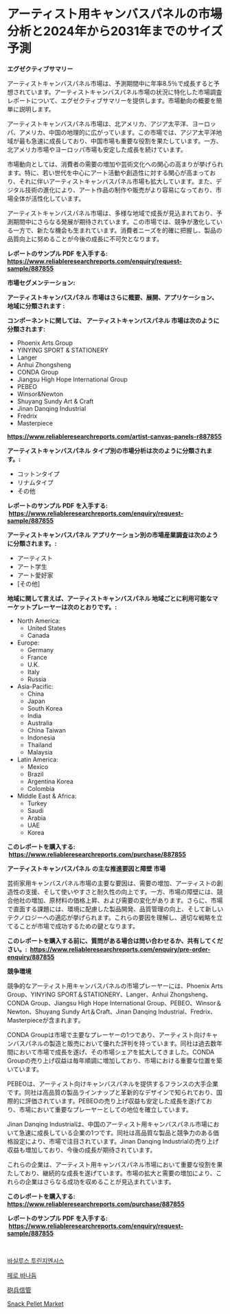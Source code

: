 <p><h1>アーティスト用キャンバスパネルの市場分析と2024年から2031年までのサイズ予測</h1></p><p><strong>エグゼクティブサマリー</strong></p>
<p><p>アーティストキャンバスパネル市場は、予測期間中に年率8.5％で成長すると予想されています。アーティストキャンバスパネル市場の状況に特化した市場調査レポートについて、エグゼクティブサマリーを提供します。市場動向の概要を簡単に説明します。</p><p>アーティストキャンバスパネル市場は、北アメリカ、アジア太平洋、ヨーロッパ、アメリカ、中国の地理的に広がっています。この市場では、アジア太平洋地域が最も急速に成長しており、中国市場も重要な役割を果たしています。一方、北アメリカ市場やヨーロッパ市場も安定した成長を続けています。</p><p>市場動向としては、消費者の需要の増加や芸術文化への関心の高まりが挙げられます。特に、若い世代を中心にアート活動や創造性に対する関心が高まっており、それに伴いアーティストキャンバスパネル市場も拡大しています。また、デジタル技術の進化により、アート作品の制作や販売がより容易になっており、市場全体が活性化しています。</p><p>アーティストキャンバスパネル市場は、多様な地域で成長が見込まれており、予測期間中にさらなる発展が期待されています。この市場では、競争が激化している一方で、新たな機会も生まれています。消費者ニーズを的確に把握し、製品の品質向上に努めることが今後の成長に不可欠となります。</p></p>
<p><strong>レポートのサンプル PDF を入手する: <a href="https://www.reliableresearchreports.com/enquiry/request-sample/887855">https://www.reliableresearchreports.com/enquiry/request-sample/887855</a></strong></p>
<p><strong>市場セグメンテーション:</strong></p>
<p><strong> アーティストキャンバスパネル 市場はさらに概要、展開、アプリケーション、地域に分類されます :</strong></p>
<p><strong>コンポーネントに関しては、 アーティストキャンバスパネル 市場は次のように分類されます: &nbsp;</strong></p>
<p><ul><li>Phoenix Arts Group</li><li>YINYING SPORT & STATIONERY</li><li>Langer</li><li>Anhui Zhongsheng</li><li>CONDA Group</li><li>Jiangsu High Hope International Group</li><li>PEBEO</li><li>Winsor&Newton</li><li>Shuyang Sundy Art & Craft</li><li>Jinan Danqing Industrial</li><li>Fredrix</li><li>Masterpiece</li></ul></p>
<p><strong><a href="https://www.reliableresearchreports.com/artist-canvas-panels-r887855">https://www.reliableresearchreports.com/artist-canvas-panels-r887855</a></strong></p>
<p><strong> アーティストキャンバスパネル タイプ別の市場分析は次のように分類されます。:</strong></p>
<p><ul><li>コットンタイプ</li><li>リナムタイプ</li><li>その他</li></ul></p>
<p><strong>レポートのサンプル PDF を入手する: &nbsp;<a href="https://www.reliableresearchreports.com/enquiry/request-sample/887855">https://www.reliableresearchreports.com/enquiry/request-sample/887855</a></strong></p>
<p><strong> アーティストキャンバスパネル アプリケーション別の市場産業調査は次のように分類されます。:</strong></p>
<p><ul><li>アーティスト</li><li>アート学生</li><li>アート愛好家</li><li>[その他]</li></ul></p>
<p><strong>地域に関して言えば、アーティストキャンバスパネル 地域ごとに利用可能なマーケットプレーヤーは次のとおりです。:</strong></p>
<p><ul>
    <li>
        North America:
        <ul>
            <li>United States</li>
            <li>Canada</li>
        </ul>
    </li>
    <li>
        Europe:
        <ul>
            <li>Germany</li>
            <li>France</li>
            <li>U.K.</li>
            <li>Italy</li>
            <li>Russia</li>
        </ul>
    </li>
    <li>
        Asia-Pacific:
        <ul>
            <li>China</li>
            <li>Japan</li>
            <li>South Korea</li>
            <li>India</li>
            <li>Australia</li>
            <li>China Taiwan</li>
            <li>Indonesia</li>
            <li>Thailand</li>
            <li>Malaysia</li>
        </ul>
    </li>
    <li>
        Latin America:
        <ul>
            <li>Mexico</li>
            <li>Brazil</li>
            <li>Argentina Korea</li>
            <li>Colombia</li>
        </ul>
    </li>
    <li>
        Middle East & Africa:
        <ul>
            <li>Turkey</li>
            <li>Saudi</li>
            <li>Arabia</li>
            <li>UAE</li>
            <li>Korea</li>
        </ul>
    </li>
    </ul></p>
<p><strong>このレポートを購入する: &nbsp;<a href="https://www.reliableresearchreports.com/purchase/887855">https://www.reliableresearchreports.com/purchase/887855</a></strong></p>
<p><strong>アーティストキャンバスパネル の主な推進要因と障壁 市場</strong></p>
<p><p>芸術家用キャンバスパネル市場の主要な要因は、需要の増加、アーティストの創造性の支援、そして使いやすさと耐久性の向上です。一方、市場の障壁には、競合他社の増加、原材料の価格上昇、および需要の変化があります。さらに、市場で直面する課題には、環境に配慮した製品開発、品質管理の向上、そして新しいテクノロジーへの適応が挙げられます。これらの要因を理解し、適切な戦略を立てることが市場で成功するための鍵となります。</p></p>
<p><strong>このレポートを購入する前に、質問がある場合は問い合わせるか、共有してください。:&nbsp; <a href="https://www.reliableresearchreports.com/enquiry/pre-order-enquiry/887855">https://www.reliableresearchreports.com/enquiry/pre-order-enquiry/887855</a></strong></p>
<p><strong>競争環境</strong></p>
<p><p>競争的なアーティスト用キャンバスパネルの市場プレーヤーには、Phoenix Arts Group、YINYING SPORT＆STATIONERY、Langer、Anhui Zhongsheng、CONDA Group、Jiangsu High Hope International Group、PEBEO、Winsor＆Newton、Shuyang Sundy Art＆Craft、Jinan Danqing Industrial、Fredrix、Masterpieceが含まれます。</p><p>CONDA Groupは市場で主要なプレーヤーの1つであり、アーティスト向けキャンバスパネルの製造と販売において優れた評判を持っています。同社は過去数年間において市場で成長を遂げ、その市場シェアを拡大してきました。CONDA Groupの売り上げ収益は毎年順調に増加しており、市場における重要な位置を築いています。</p><p>PEBEOは、アーティスト向けキャンバスパネルを提供するフランスの大手企業です。同社は高品質の製品ラインナップと革新的なデザインで知られており、国際的に評価されています。PEBEOの売り上げ収益も安定した成長を遂げており、市場において重要なプレーヤーとしての地位を確立しています。</p><p>Jinan Danqing Industrialは、中国のアーティスト用キャンバスパネル市場において急速に成長している企業の1つです。同社は高品質な製品と競争力のある価格設定により、市場で注目されています。Jinan Danqing Industrialの売り上げ収益も増加しており、今後の成長が期待されています。</p><p>これらの企業は、アーティスト用キャンバスパネル市場において重要な役割を果たしており、継続的な成長を遂げています。市場の拡大と需要の増加により、これらの企業はさらなる成功を収めることが見込まれています。</p></p>
<p><strong>このレポートを購入する: &nbsp; <a href="https://www.reliableresearchreports.com/purchase/887855">https://www.reliableresearchreports.com/purchase/887855</a></strong></p>
<p><strong>レポートのサンプル PDF を入手する: &nbsp;<a href="https://www.reliableresearchreports.com/enquiry/request-sample/887855">https://www.reliableresearchreports.com/enquiry/request-sample/887855</a></strong><strong></strong></p>
<p>&nbsp;</p>
<p><p><a href="https://github.com/TimmyMann6767/Market-Research-Report-List-1/blob/main/505119217605.md">바실루스 투린지엔시스</a></p><p><a href="https://github.com/JeromeRtyau89966/Market-Research-Report-List-1/blob/main/257632217606.md">페로 바나듐</a></p><p><a href="https://github.com/AriMuller2009/Market-Research-Report-List-1/blob/main/707282418841.md">砲兵信管</a></p><p><a href="https://github.com/Airanohannonzb68e5pb53oc1/Market-Research-Report-List-1/blob/main/snack-pellet-market.md">Snack Pellet Market</a></p></p>